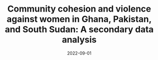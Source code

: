 ---
title: "Community cohesion and violence against women in Ghana, Pakistan, and South Sudan: A secondary data analysis"
authors:
- admin
- Ibrahim, N.
- Scriver, S.
- duvvury
- Elmusharaf, K.
date: "2022-09-01"
doi: "10.1177/17455057221123998"

# Publication name and optional abbreviated publication name.
publication: "Women’s Health, 18"
publication_short: ""

Params:
  link: "https://journals.sagepub.com/doi/10.1177/17455057221123998"

# Publication type.
# Accepts a single type but formatted as a YAML list (for Hugo requirements).
# Enter a publication type from the CSL standard.
publication_types: ["article-journal"]



# links:
# - name: ""
#   url: ""
# url_pdf: http://arxiv.org/pdf/1512.04133v1
# url_code: 'https://github.com/HugoBlox/hugo-blox-builder'
# url_dataset: ''
# url_poster: ''
# url_project: ''
# url_slides: ''
# url_source: ''
# url_video: ''

draft: false
---